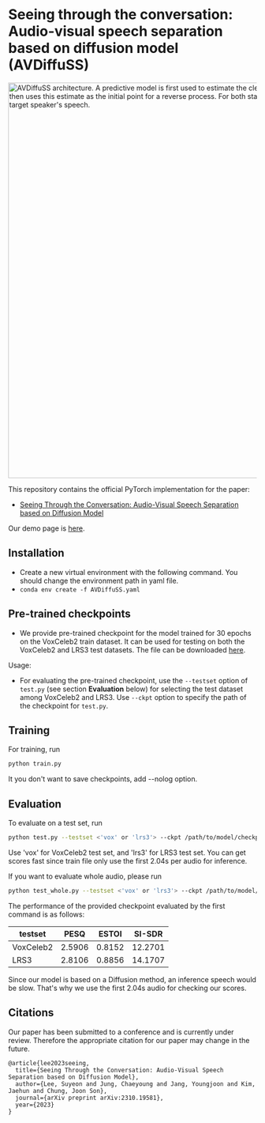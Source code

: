# Seeing through the conversation: Audio-visual speech separation based on diffusion model (AVDiffuSS)

<img src="https://github.com/cyongong/AVDiffuSS_before/assets/83945744/68a42129-9230-46f6-9258-5c7a8a7140f9" width="800" alt="AVDiffuSS architecture. A predictive model is first used to estimate the clean speech. The following generative stage then uses this estimate as the initial point for a reverse process. For both stages, visual streams are used to extract the target speaker's speech.">


This repository contains the official PyTorch implementation for the paper:

- [Seeing Through the Conversation: Audio-Visual Speech Separation based on Diffusion Model](https://arxiv.org/abs/2310.19581)

Our demo page is [here](https://mmai.io/projects/avdiffuss/).

## Installation

- Create a new virtual environment with the following command. You should change the environment path in yaml file.
- `conda env create -f AVDiffuSS.yaml`

## Pre-trained checkpoints

- We provide pre-trained checkpoint for the model trained for 30 epochs on the VoxCeleb2 train dataset. It can be used for testing on both the VoxCeleb2 and LRS3 test datasets. The file can be downloaded [here](https://drive.google.com/file/d/1aE0_4W0KktabyFi4e6inQZiQsqWYgR_U/view?usp=sharing).

Usage:
- For evaluating the pre-trained checkpoint, use the `--testset` option of `test.py` (see section **Evaluation** below) for selecting the test dataset among VoxCeleb2 and LRS3. Use `--ckpt` option to specify the path of the checkpoint for `test.py`.

## Training

For training, run
```bash
python train.py 
```
It you don't want to save checkpoints, add --nolog option.

## Evaluation

To evaluate on a test set, run
```bash
python test.py --testset <'vox' or 'lrs3'> --ckpt /path/to/model/checkpoint --data_dir /path/to/test/data/directory
```
Use 'vox' for VoxCeleb2 test set, and 'lrs3' for LRS3 test set. You can get scores fast since train file only use the first 2.04s per audio for inference. 


If you want to evaluate whole audio, please run
```bash
python test_whole.py --testset <'vox' or 'lrs3'> --ckpt /path/to/model/checkpoint --data_dir /path/to/test/data/directory
```
The performance of the provided checkpoint evaluated by the first command is as follows:

| testset | PESQ | ESTOI | SI-SDR|
|---------|------|-------|-------|
|VoxCeleb2|2.5906|0.8152 |12.2701|
|   LRS3  |2.8106|0.8856 |14.1707|

Since our model is based on a Diffusion method, an inference speech would be slow. That's why we use the first 2.04s audio for checking our scores. 

## Citations

Our paper has been submitted to a conference and is currently under review. Therefore the appropriate citation for our paper may change in the future.

```
@article{lee2023seeing,
  title={Seeing Through the Conversation: Audio-Visual Speech Separation based on Diffusion Model},
  author={Lee, Suyeon and Jung, Chaeyoung and Jang, Youngjoon and Kim, Jaehun and Chung, Joon Son},
  journal={arXiv preprint arXiv:2310.19581},
  year={2023}
}
```